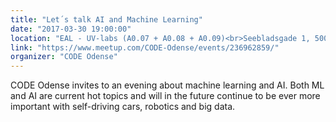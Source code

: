 ```yaml
---
title: "Let´s talk AI and Machine Learning"
date: "2017-03-30 19:00:00"
location: "EAL - UV-labs (A0.07 + A0.08 + A0.09)<br>Seebladsgade 1, 5000 Odense C"
link: "https://www.meetup.com/CODE-Odense/events/236962859/"
organizer: "CODE Odense"
---
```

CODE Odense invites to an evening about machine learning and AI. Both ML and AI are current hot topics and will in the future continue to be ever more important with self-driving cars, robotics and big data. 
